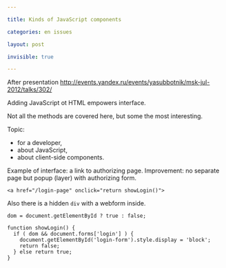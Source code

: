 ```yaml
---

title: Kinds of JavaScript components

categories: en issues

layout: post

invisible: true

---
```

After presentation
http://events.yandex.ru/events/yasubbotnik/msk-jul-2012/talks/302/

Adding JavaScript ot HTML empowers interface.

Not all the methods are covered here, but some the most interesting.

Topic:

 * for a developer,
 * about JavaScript,
 * about client-side components.

Example of interface: a link to authorizing page.
Improvement: no separate page but popup (layer) with authorizing form.

```
<a href="/login-page" onclick="return showLogin()">
```
Also there is a hidden `div` with a webform inside.

```
dom = document.getElementById ? true : false;

function showLogin() {
  if ( dom && document.forms['login'] ) {
    document.getElementById('login-form').style.display = 'block';
    return false;
  } else return true;
}
```
